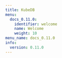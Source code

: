 ```yaml
---
title: KubeDB
menu:
  docs_0.11.0:
    identifier: welcome
    name: Welcome
    weight: 10
menu_name: docs_0.11.0
info:
  version: 0.11.0
---
```



